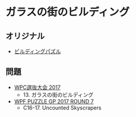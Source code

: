 # ガラスの街のビルディング

## オリジナル
- [ビルディングパズル](skyscrapers.md)

## 問題
- [WPC選抜大会 2017](../questions/jwpc2017.md)
	- 13\. ガラスの街のビルディング
- [WPF PUZZLE GP 2017 ROUND 7](../questions/wpfpgp2017-7.md)
	- C16-17. Uncounted Skyscrapers
